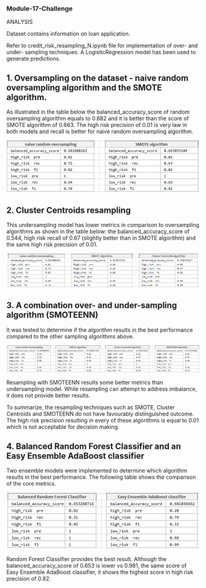 ### Module-17-Challenge

ANALYSIS

Dataset contains information on loan application.

Refer to credit_risk_resampling_N.ipynb file for implementation of over- and under- sampling techniques. 
A LogisticRegression model has been used to generate predictions.

## 1. Oversampling on the dataset - naive random oversampling algorithm and the SMOTE algorithm.
As illustrated in the table below the balanced_accuracy_score of random oversampling algorithm equals to 0.682 and it is better than the score of SMOTE algorithm of 0.663.
The high risk precision of 0.01 is very law in both models and recall is better for naive random oversampling algorithm.

![Table1](Capture1.1.PNG)



## 2. Cluster Centroids resampling
This undersampling model has lower metrics in comparison to oversampling algorithms as shown in the table below: 
the balanced_accuracy_score of 0.544, high risk recall of 0.67 (slightly better than in SMOTE algorithm) and the same high risk precision of 0.01.

![Table2](Capture2.PNG)

## 3. A combination over- and under-sampling algorithm (SMOTEENN) 

It was tested to determine if the algorithm results in the best performance compared to the other sampling algorithms above.

![Table3](Capture3.1.PNG)


Resampling with SMOTEENN results some better metrics than undersampling model.
While resampling can attempt to address imbalance, it does not provide better results.

To summarize, the resampling techniques such as SMOTE, Cluster Centroids and SMOTEENN do not have favourably distinguished outcome. The high risk precision resulting in every of these algorithms is equal to 0.01 which is not acceptable for  decision making.

## 4. Balanced Random Forest Classifier and an Easy Ensemble AdaBoost classifier 

Two ensemble models were implemented to determine which algorithm results in the best performance. The following table shows the comparison of the core metrics.

![Table3](Capture4.1.PNG)

Random Forest Classifier provides the best result. Although the balanced_accuracy_score of 0.653 is lower vs 0.981, the same score of Easy Ensemble AdaBoost classifier, it shows the highest score in high risk precision of 0.82.
